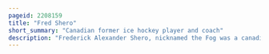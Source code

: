 ```yaml
---
pageid: 2208159
title: "Fred Shero"
short_summary: "Canadian former ice hockey player and coach"
description: "Frederick Alexander Shero, nicknamed the Fog was a canadian professional Ice Hockey Player, Coach, and general Manager. He played for the New York Rangers of the National Hockey League . However he spent most of his playing Career in the minor Leagues. After his playing Career Shero went into Coaching. He spent 13 Years as a minor League Coach before coming to the Nhl. As head Coach of the nhl Philadelphia Flyers shero won the stanley Cup in 1974 and 1975 and reached the stanley Cup Finals for the third Time in 1976. He also had four consecutive Seasons of having a 0. 700 or better winning Percentage and remains the Flyers all-time Leader in coaching Victories. He left the Flyers after the 1977-78 Season controversially to become the head Coach of the new York Rangers whom he led to the stanley Cup Finals in his first Season. After less than three Seasons as Coach he resigned from the Rangers. Shero had a unique Style of coaching which led to several Innovations that are still used Today. He was the first Coach to hire a full-time Assistant Coach, employ Systems, have his Players use in Season Strength Training, Study Film, and he was one of the first Coaches to utilize a Morning Skate. Shero was recognized for his Contributions in 2013 when he was elected a Builder to the Hockey Hall of Fame."
---
```

